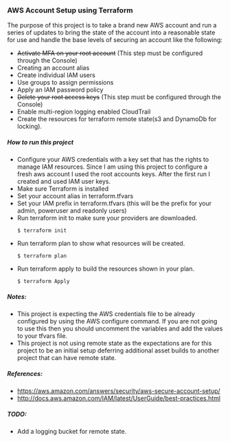 ### AWS Account Setup using Terraform ###
The purpose of this project is to take a brand new AWS account and run a series of updates to bring the state of the account into a reasonable state for use and handle the base levels of securing an account like the following:
- ~~Activate MFA on your root account~~ (This step must be configured through the Console)
- Creating an account alias
- Create individual IAM users
- Use groups to assign permissions
- Apply an IAM password policy
- ~~Delete your root access keys~~ (This step must be configured through the Console)
- Enable multi-region logging enabled CloudTrail
- Create the resources for terraform remote state(s3 and DynamoDb for locking).

##### How to run this project #####
- Configure your AWS credentials with a key set that has the rights to manage IAM resources. Since I am using this project to configure a fresh aws account I used the root accounts keys. After the first run I created and used IAM user keys.
- Make sure Terraform is installed
- Set your account alias in terraform.tfvars
- Set your IAM prefix in terraform.tfvars (this will be the prefix for your admin, poweruser and readonly users)
- Run terraform init to make sure your providers are downloaded.
    ```
    $ terraform init
    ```
- Run terraform plan to show what resources will be created.
  ```
  $ terraform plan
  ```
- Run terraform apply to build the resources shown in your plan.
  ```
  $ terraform Apply
  ```


##### Notes:
- This project is expecting the AWS credentials file to be already configured by using the AWS configure command. If you are not going to use this then you should uncomment the variables and add the values to your tfvars file.  
- This project is not using remote state as the expectations are for this project to be an initial setup deferring additional asset builds to another project that can have remote state.


##### References:
- https://aws.amazon.com/answers/security/aws-secure-account-setup/
- http://docs.aws.amazon.com/IAM/latest/UserGuide/best-practices.html

##### TODO:
- Add a logging bucket for remote state.
